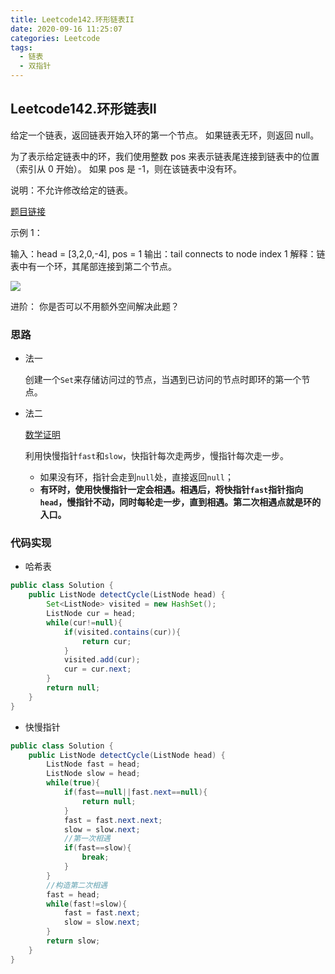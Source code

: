 ```yaml
---
title: Leetcode142.环形链表II
date: 2020-09-16 11:25:07
categories: Leetcode
tags:
  - 链表
  - 双指针
---
```


## Leetcode142.环形链表II

给定一个链表，返回链表开始入环的第一个节点。 如果链表无环，则返回 null。

为了表示给定链表中的环，我们使用整数 pos 来表示链表尾连接到链表中的位置（索引从 0 开始）。 如果 pos 是 -1，则在该链表中没有环。

说明：不允许修改给定的链表。

 [题目链接](https://leetcode-cn.com/problems/linked-list-cycle-ii)

<!--more-->

示例 1：

输入：head = [3,2,0,-4], pos = 1
输出：tail connects to node index 1
解释：链表中有一个环，其尾部连接到第二个节点。

![](https://f1bu920.github.io/images/circularlinkedlist.png)



进阶：
你是否可以不用额外空间解决此题？



### 思路

- 法一

  创建一个`Set`来存储访问过的节点，当遇到已访问的节点时即环的第一个节点。

- 法二

  [数学证明](https://leetcode-cn.com/problems/linked-list-cycle-ii/solution/linked-list-cycle-ii-kuai-man-zhi-zhen-shuang-zhi-/)

  利用快慢指针`fast`和`slow`，快指针每次走两步，慢指针每次走一步。

  - 如果没有环，指针会走到`null`处，直接返回`null`；
  - **有环时，使用快慢指针一定会相遇。相遇后，将快指针`fast`指针指向`head`，慢指针不动，同时每轮走一步，直到相遇。第二次相遇点就是环的入口。**



### 代码实现

- 哈希表

```java
public class Solution {
    public ListNode detectCycle(ListNode head) {
        Set<ListNode> visited = new HashSet();
        ListNode cur = head;
        while(cur!=null){
            if(visited.contains(cur)){
                return cur;
            }
            visited.add(cur);
            cur = cur.next;
        }
        return null;
    }
}
```

- 快慢指针

```java
public class Solution {
    public ListNode detectCycle(ListNode head) {
        ListNode fast = head;
        ListNode slow = head;
        while(true){
            if(fast==null||fast.next==null){
                return null;
            }
            fast = fast.next.next;
            slow = slow.next;
            //第一次相遇
            if(fast==slow){
                break;
            }
        }
        //构造第二次相遇
        fast = head;
        while(fast!=slow){
            fast = fast.next;
            slow = slow.next;
        }
        return slow;
    }
}
```

